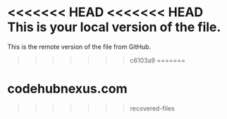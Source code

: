 <<<<<<< HEAD
<<<<<<< HEAD
This is your local version of the file.
=======
This is the remote version of the file from GitHub.
>>>>>>> c6103a9
=======
# codehubnexus.com
>>>>>>> recovered-files
